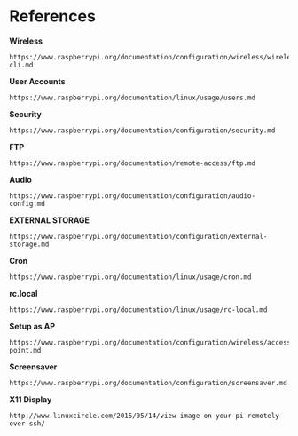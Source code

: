# References

**Wireless**

    https://www.raspberrypi.org/documentation/configuration/wireless/wireless-cli.md

**User Accounts**

    https://www.raspberrypi.org/documentation/linux/usage/users.md

**Security**

    https://www.raspberrypi.org/documentation/configuration/security.md

**FTP**

    https://www.raspberrypi.org/documentation/remote-access/ftp.md

**Audio**

    https://www.raspberrypi.org/documentation/configuration/audio-config.md

**EXTERNAL STORAGE**

    https://www.raspberrypi.org/documentation/configuration/external-storage.md

**Cron**

    https://www.raspberrypi.org/documentation/linux/usage/cron.md

**rc.local**

    https://www.raspberrypi.org/documentation/linux/usage/rc-local.md

**Setup as AP**

    https://www.raspberrypi.org/documentation/configuration/wireless/access-point.md

**Screensaver**

    https://www.raspberrypi.org/documentation/configuration/screensaver.md

**X11 Display**

    http://www.linuxcircle.com/2015/05/14/view-image-on-your-pi-remotely-over-ssh/